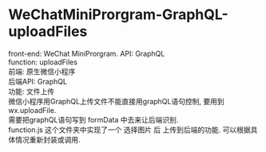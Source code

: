 # WeChatMiniProrgram-GraphQL-uploadFiles
front-end: WeChat MiniProrgram. 
API: GraphQL  
function: uploadFiles  
前端: 原生微信小程序   
后端API: GraphQL   
功能: 文件上传  
微信小程序用GraphQL上传文件不能直接用graphQL语句控制, 要用到 wx.uploadFile.  
需要把graphQL语句写到 formData 中去来让后端识别.  
function.js 这个文件夹中实现了一个 选择图片 后 上传到后端的功能. 可以根据具体情况重新封装或调用.  
